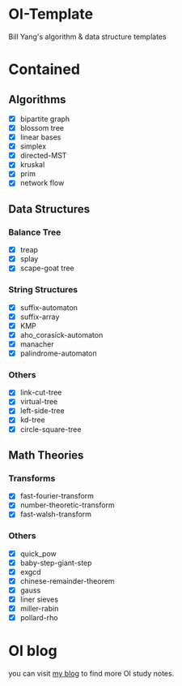 # OI-Template
Bill Yang's algorithm &amp; data structure templates

# Contained
## Algorithms
- [x] bipartite graph
- [x] blossom tree
- [x] linear bases
- [x] simplex
- [x] directed-MST
- [x] kruskal
- [x] prim
- [x] network flow
## Data Structures
### Balance Tree
- [x] treap
- [x] splay
- [x] scape-goat tree
### String Structures
- [x] suffix-automaton
- [x] suffix-array
- [x] KMP
- [x] aho_corasick-automaton
- [x] manacher
- [x] palindrome-automaton
### Others
- [x] link-cut-tree
- [x] virtual-tree
- [x] left-side-tree
- [x] kd-tree
- [x] circle-square-tree
## Math Theories
### Transforms
- [x] fast-fourier-transform
- [x] number-theoretic-transform
- [x] fast-walsh-transform
### Others
- [x] quick_pow
- [x] baby-step-giant-step
- [x] exgcd
- [x] chinese-remainder-theorem
- [x] gauss
- [x] liner sieves
- [x] miller-rabin
- [x] pollard-rho

# OI blog
you can visit [my blog](https://blog.bill.moe) to find more OI study notes.
